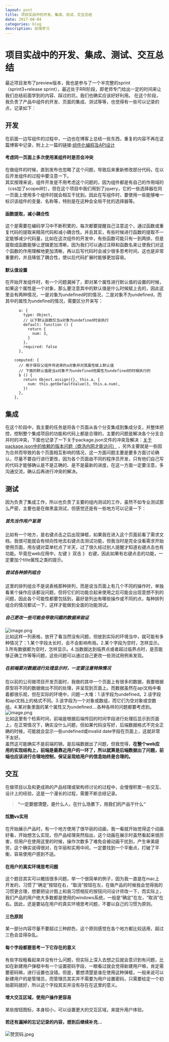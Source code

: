 ```yaml
---
layout: post
title: 项目实战中的开发、集成、测试、交互总结
date: 2017-08-04
categories: blog
description: 前端学习
---
```


# 项目实战中的开发、集成、测试、交互总结    
最近项目发布了preview版本，我也是参与了一个半完整的sprint（sprint3+release sprint），最近处于RRI阶段，即老师专门给出一定的时间来让我们总结前面学到的内容、踩过的坑，我们也确实应该好好利用。
在这个阶段，我负责了产品中组件的开发、页面的集成、测试等等，也觉得有一些可以记录的点，记录如下：

## 开发     
在前面一边写组件的过程中，一边也在博客上总结一些东西，重复的内容不再在这篇博客中记录，附上上一篇的链接:[组件化编程及API设计](http://liveipool.com/blog/2017/07/15/components-and-apis/)     

#### 考虑同一页面上多次使用某组件时是否会冲突     
在做组件的时候，直到发布也忽略了这个问题，导致后来重新修改部分代码，在以后开发组件的过程中要注意一下。     
其实按理来说，组件开发是不用考虑这个问题的，因为组件都是有自己的作用域的（css加了scoped时），但在这个项目中我们用到了jquery，它的一些选择器在同一页面上使用多个组件时就会相互干扰到。因此在写组件时，要使用一些能够唯一标识该组件的变量、名称等，特别是在这种会全局干扰的选择器等。     

#### 函数提取，减小耦合性     
这个是需要在编码学习中不断积累的，每次都要提醒自己注意这个，通过函数或重复代码的提取来精简代码和减小耦合性。并且其实，有些时候进行函数的提取不一定能够减少代码量，比如在这次组件的开发中，有些函数可能只有一到两排，但是提取成函数能够让逻辑更加清晰，因为我们可以通过注释和函数名来让使我们对这个函数的作用理解地更加清晰，再以后写代码时会减少很多思考时间，这也是非常重要的，并且降低了耦合性，使以后代码扩展时能够更加容易。     

#### 默认值设置     
在开始开发组件时，有一个问题漏掉了，即对某个属性进行默认值的设置的时候，如果这个属性是一个对象，那么要注意其中的默认值是什么时候赋上去的，因此这里会有两种情况，一是对象为undefined时的情况，二是对象不为undefined，而其中的属性为undefine的情况，需要区分开来写：    

```
      a: {
        type: Object,
        // 以下默认函数仅当a对象为undefined时会执行
        default: function () {
          return {
            num: 3,
          }
        },
        required: false
      },
```

```
    computed: {
      // 用于保存父组件传进来的a对象并对其属性赋上默认值
      // 下面的默认值是当a对象不为undefined但属性为undefined的时候执行的
      b () {
        return Object.assign({}, this.a, {
          num: this.getDefaultValue(3, this.a.num),
        })
      },
    },
```

## 集成     
在这个阶段中，我主要的任务是将各个页面从各个分支集成到集成分支，并整体把控，控制整个集成项目的功能和代码上都是合理的，主要的问题是解决各个分支合并时的冲突，下面也记录了一下关于package.json文件的冲突及解决：[关于package.json中的依赖的版本问题（商汤内网才能访问）](http://confluence.data.sensetime.com/pages/viewpage.action?pageId=6295753) ，另外主要就是一些因为合并而导致的各个页面相互影响的情况，这一方面问题主要是要多方面讨论确认，尽量不要自行进行更改，因为各个页面由不同的程序员开发，只有他们自己写的代码才能够确认是不是正确的、是不是最新的进度，在这一方面一定要注意，多沟通交流，确认后再进行冲突的解决。    

## 测试     
因为负责了集成工作，所以也负责了主要的组内测试的工作，虽然不如专业测试那么严密，主要也是在做黑盒测试，但感觉还是有一些地方可以记录一下：       

##### 首先当作用户盲测     
比如有一个地方，是右键点击之后出现弹框，如果我在进入这个页面前看了需求文档，我很可能就会有倾向性地去右键点击测试功能，但我当时是完全没看需求开始使用页面，用左键对菜单栏点了半天，过了很久经过别人提醒才知道右键点击也有功能。毕竟在web应用中，左键 》双击 》 右键，因此如果有右键点击的功能，一定要加个title属性之类的提示。     

##### 尝试各种排列组合     
这里的排列组合不是说表格那种排列，而是说当页面上有几个不同的操作时，单独看某个操作应该都没问题，但将它们的功能合起来使用之后可能会出现意想不到的问题，因此各个可能性都要包括到，最好是列出有哪些操作或不同的点，每种排列组合的情况都试一下，这样才能做到全面的功能测试。     

##### 自己更改一些可能会导致问题的数据来验证     
![image.png](http://upload-images.jianshu.io/upload_images/3001083-5a003b384c0aca6c.png?imageMogr2/auto-orient/strip%7CimageView2/2/w/1240)     
比如这样一列表格，放开了看当然没有问题，但放到实际的环境当中，就可能有多种情况了：1.某个字段太长时，会不会影响布局。2.某个字段为空时，怎样显示。3.所有数据都为空时，怎样显示。4.当数据达到临界点或者超过临界点时，是否能够正确工作等等问题，这些问题可以通过自己更改一些测试用例来发现。     

##### 在前端要对数据进行处理显示时，一定要注意特殊情况     
在以前的公司做项目开发页面时，我做的其中一个页面上有很多的数据，我要根据原型将不同的数据做出不同的处理，并呈现到页面上。而数据虽然在api文档中看着都很乐观，但在实际的环境中，问题一大堆：1.该字段为undefined。2.该字段和api文档上的格式不同。3.该字段为一个对象或数组，而它们为空对象或空数组。4.某对象里面的某个属性又为undefined....各种各样的问题都要考虑到。     
![image.png](http://upload-images.jianshu.io/upload_images/3001083-20423401af7031b4.png?imageMogr2/auto-orient/strip%7CimageView2/2/w/1240)     
比如这里有个检索时间，前端是根据后端传回的时间字段进行处理后显示到页面上，在正常情况下，确实没什么问题，但如果代码没写好，后端数据格式不完全正确的时候，可能就会显示一些undefined或invalid date字段在页面上，这就非常不友好。     
虽然这可能确实不是前端的锅，是后端数据出了问题，但我觉得，**在整个web应用的实现结构上，前端是最靠近用户的一环了，所以就算是后端数据出了问题，前端也应该进行合理地控制，保证呈现给用户的信息始终是合理的。**     

## 交互     
在做项目以及和更成熟的产品经理或架构师讨论的过程中，会慢慢积累一些交互、设计上的经验，这是一个漫长的过程，需要不断总结记录。     

> **“一定要想清楚，是什么人，在什么场景下，用我们的产品干什么”**     

#### 炫酷vs实用     
在开始展示产品时，有一个地方使用了很华丽的动画，我一看就开始觉得这个动画好看，开始想怎么实现，但产品经理突然指出，这个动画在展示时虽然看起来很厉害，但用户在使用这里的时候，操作次数多了难免会被动画干扰到，产生审美疲劳，这个确实说得很对，在华丽和实用中间，一定要找到一个平衡点，打破了平衡，容易使用户感到不适。     

#### 在用户的真实环境思考问题     
这个题目其实可以概括很多问题，举一个很简单的例子，因为我一直是在mac上开发的，习惯了“确定”按钮在右，“取消”按钮在左，在做产品的时候我会觉得我的习惯更合理，想要把设计图上和我习惯相反的按钮问问设计师改一下，而实际上，我们产品的用户绝大多数都是使用的windows系统，一般是“确定”在左，“取消”在右。因此，还是要站在用户的真实环境思考问题，不要以自己的习惯为原则。     

#### 三色原则     
某一部分内容尽量不要超过三种颜色，这个原则感觉在各个地方都比较适用，超过三色会显得杂乱。     

#### 每个字段都要思考一下它存在的意义     
有些字段粗看起来并没有什么问题，但实际上深入去想之后就会意识到有问题，比如在新建用户弹框中有一个设置密码字段，一眼看过就会觉得新建用户嘛，肯定需要密码嘛，进行设置也没错。但是，要想清楚是谁在使用这种弹框，一般来说可以新建用户的是管理员，而管理员其实并不需要为用户设置密码，只需要给定一个初始密码就好，所以这个字段其实并没有存在在这里的意义。     

#### 增大交互区域，使用户操作更容易     
某些按钮图标，本身较小，可以设置更大的交互区域，来提升用户体验。     

#### 若还有漏掉的忘记记录的内容，想到后继续补充...     

![赞赏码.jpeg](https://upload-images.jianshu.io/upload_images/3001083-f65814d1f594b39c.jpeg?imageMogr2/auto-orient/strip%7CimageView2/2/w/1240)     
